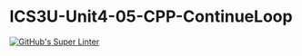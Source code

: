 # ICS3U-Unit4-05-CPP-ContinueLoop

[![GitHub's Super Linter](https://github.com/dbcalitis/ICS3U-Unit4-05-CPP-ContinueLoop/workflows/GitHub's%20Super%20Linter/badge.svg)](https://github.com/dbcalitis/ICS3U-Unit4-05-CPP-ContinueLoop/actions)
